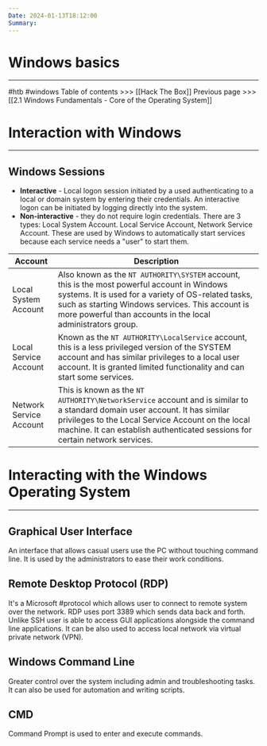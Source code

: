 ```yaml
---
Date: 2024-01-13T18:12:00
Summary:
---
```

# Windows basics
---

#htb #windows 
Table of contents >>> [[Hack The Box]]
Previous page >>> [[2.1 Windows Fundamentals - Core of the Operating System]]

# Interaction with Windows
---

## Windows Sessions
- **Interactive** - Local logon session initiated by a used authenticating to a local or domain system by entering their credentials. An interactive logon can be initiated by logging directly into the system.
- **Non-interactive** - they do not require login credentials. There are 3 types: Local System Account. Local Service Account, Network Service Account. These are used by Windows to automatically start services because each service needs a "user" to start them.

| Account | Description |
| ---- | ---- |
| Local System Account | Also known as the `NT AUTHORITY\SYSTEM` account, this is the most powerful account in Windows systems. It is used for a variety of OS-related tasks, such as starting Windows services. This account is more powerful than accounts in the local administrators group. |
| Local Service Account | Known as the `NT AUTHORITY\LocalService` account, this is a less privileged version of the SYSTEM account and has similar privileges to a local user account. It is granted limited functionality and can start some services. |
| Network Service Account | This is known as the `NT AUTHORITY\NetworkService` account and is similar to a standard domain user account. It has similar privileges to the Local Service Account on the local machine. It can establish authenticated sessions for certain network services. |

# Interacting with the Windows Operating System
---

## Graphical User Interface
An interface that allows casual users use the PC without touching command line. It is used by the administrators to ease their work conditions.

## Remote Desktop Protocol (RDP)
It's a Microsoft #protocol which allows user to connect to remote system over the network. RDP uses port 3389 which sends data back and forth. Unlike SSH user is able to access GUI applications alongside the command line applications. It can be also used to access local network via virtual private network (VPN).

## Windows Command Line
Greater control over the system including admin and troubleshooting tasks. It can also be used for automation and writing scripts.

## CMD
Command Prompt is used to enter and execute commands.